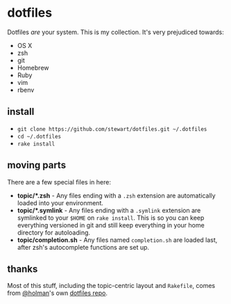 # dotfiles

Dotfiles _are_ your system. This is my collection. It's very prejudiced towards:

- OS X
- zsh
- git
- Homebrew
- Ruby
- vim
- rbenv

## install

- `git clone https://github.com/stewart/dotfiles.git ~/.dotfiles`
- `cd ~/.dotfiles`
- `rake install`

## moving parts

There are a few special files in here:

- **topic/\*.zsh** - Any files ending with a `.zsh` extension are automatically loaded into your environment.
- **topic/\*.symlink** - Any files ending with a `.symlink` extension are symlinked to your `$HOME` on `rake install`. This is so you can keep everything versioned in git and still keep everything in your home directory for autoloading.
- **topic/completion.sh** - Any files named `completion.sh` are loaded last, after zsh's autocomplete functions are set up.

## thanks

Most of this stuff, including the topic-centric layout and `Rakefile`, comes from [@holman][]'s own [dotfiles repo][@holman dotfiles].

[@holman]: http://twitter.com/holman
[@holman dotfiles]: https://github.com/holman/dotfiles
